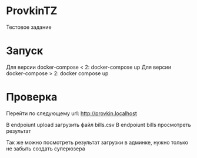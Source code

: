 # ProvkinTZ
Тестовое задание

# Запуск
Для версии docker-compose < 2:
docker-compose up
Для версии docker-compose > 2:
docker compose up

# Проверка
Перейти по следующему url:
http://provkin.localhost

В endpoiunt upload загрузить файл bills.csv
В endpoiunt bills просмотреть результат

Так же можно посмотреть результат загрузки в админке, нужно только не забыть создать суперюзера
